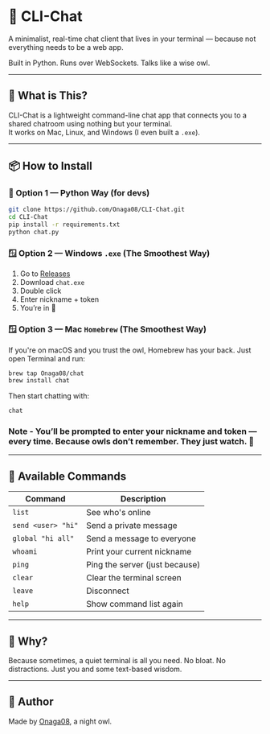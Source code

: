 # 🦉 CLI-Chat

A minimalist, real-time chat client that lives in your terminal — because not everything needs to be a web app.

Built in Python. Runs over WebSockets. Talks like a wise owl.

---

## 🚀 What is This?

CLI-Chat is a lightweight command-line chat app that connects you to a shared chatroom using nothing but your terminal.  
It works on Mac, Linux, and Windows (I even built a `.exe`).

---

## 📦 How to Install

### 🔧 Option 1 — Python Way (for devs)

```bash
git clone https://github.com/Onaga08/CLI-Chat.git
cd CLI-Chat
pip install -r requirements.txt
python chat.py
````

### 🪟 Option 2 — Windows `.exe`  (The Smoothest Way)

1. Go to [Releases](https://github.com/Onaga08/CLI-Chat/releases)
2. Download `chat.exe`
3. Double click
4. Enter nickname + token
5. You’re in 🧙

### 🪟 Option 3 — Mac `Homebrew` (The Smoothest Way)

If you're on macOS and you trust the owl, Homebrew has your back.
Just open Terminal and run:

```bash
brew tap Onaga08/chat
brew install chat
```

Then start chatting with:

```bash
chat
```

### Note - You’ll be prompted to enter your nickname and token — every time. Because owls don’t remember. They just watch. 🦉

---

## 💬 Available Commands

| Command            | Description                    |
| ------------------ | ------------------------------ |
| `list`             | See who's online               |
| `send <user> "hi"` | Send a private message         |
| `global "hi all"`  | Send a message to everyone     |
| `whoami`           | Print your current nickname    |
| `ping`             | Ping the server (just because) |
| `clear`            | Clear the terminal screen      |
| `leave`            | Disconnect                     |
| `help`             | Show command list again        |

---

## 🧠 Why?

Because sometimes, a quiet terminal is all you need.
No bloat. No distractions. Just you and some text-based wisdom.

---

## 🦉 Author

Made by [Onaga08](https://github.com/Onaga08), a night owl.
